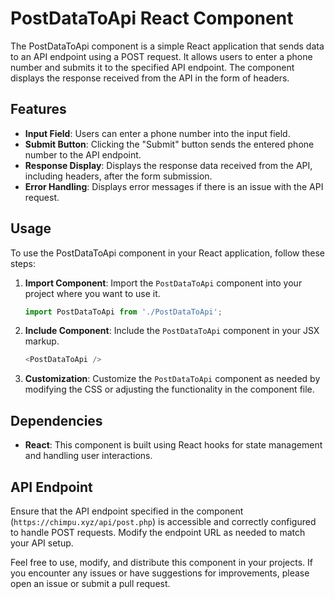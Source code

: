 # PostDataToApi React Component

The PostDataToApi component is a simple React application that sends data to an API endpoint using a POST request. It allows users to enter a phone number and submits it to the specified API endpoint. The component displays the response received from the API in the form of headers.

## Features

- **Input Field**: Users can enter a phone number into the input field.
- **Submit Button**: Clicking the "Submit" button sends the entered phone number to the API endpoint.
- **Response Display**: Displays the response data received from the API, including headers, after the form submission.
- **Error Handling**: Displays error messages if there is an issue with the API request.

## Usage

To use the PostDataToApi component in your React application, follow these steps:

1. **Import Component**: Import the `PostDataToApi` component into your project where you want to use it.

    ```javascript
    import PostDataToApi from './PostDataToApi';
    ```

2. **Include Component**: Include the `PostDataToApi` component in your JSX markup.

    ```javascript
    <PostDataToApi />
    ```

3. **Customization**: Customize the `PostDataToApi` component as needed by modifying the CSS or adjusting the functionality in the component file.

## Dependencies

- **React**: This component is built using React hooks for state management and handling user interactions.

## API Endpoint

Ensure that the API endpoint specified in the component (`https://chimpu.xyz/api/post.php`) is accessible and correctly configured to handle POST requests. Modify the endpoint URL as needed to match your API setup.


Feel free to use, modify, and distribute this component in your projects. If you encounter any issues or have suggestions for improvements, please open an issue or submit a pull request.
